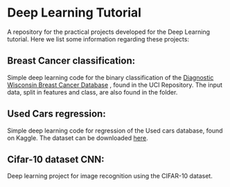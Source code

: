 # Deep Learning Tutorial

A repository for the practical projects developed for the Deep Learning tutorial. Here we list some information regarding these projects:

## Breast Cancer classification:

Simple deep learning code for the binary classification of the [Diagnostic Wisconsin Breast Cancer Database](https://archive.ics.uci.edu/ml/datasets/Breast+Cancer+Wisconsin+%28Diagnostic%29) , found in the UCI Repository. The input data, split in features and class, are also found in the folder.

## Used Cars regression:

Simple deep learning code for regression of the Used cars database, found on Kaggle. The dataset can be downloaded [here](https://www.kaggle.com/orgesleka/used-cars-database).

## Cifar-10 dataset CNN:

Deep learning project for image recognition using the CIFAR-10 dataset.

